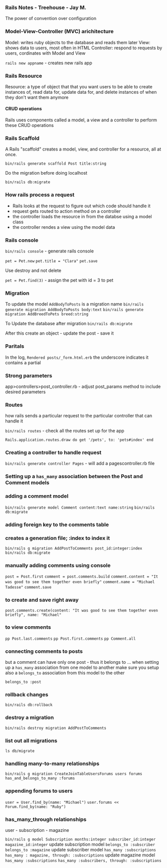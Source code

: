### Rails Notes - Treehouse - Jay M.
The power of convention over configuration

### Model-View-Controller (MVC) arichitecture
Model: writes ruby objects to the database and reads them later
View: shows data to users, most often in HTML
Controller: respond to requests by users, cordinates with Model and View

`rails new appname` - creates new rails app


### Rails Resource 

Resource: a type of object that that you want users to be able to create instances of, read data for, update data for, and delete instances of when they don't want them anymore

#### CRUD operations  

Rails uses components called a model, a view and a controller to perform these CRUD operations

### Rails Scaffold
A Rails "scaffold" creates a model, view, and controller for a resource, all at once.

`bin/rails generate scaffold Post title:string`

Do the migration before doing localhost

`bin/rails db:migrate`

### How rails process a request
* Rails looks at the request to figure out which code should handle it
* request gets routed to action method on a controller
* the controller loads the resource in from the databse using a model class
* the controller rendes a view using the model data


### Rails console
`bin/rails console` - generate rails console 

`pet = Pet.new`
`pet.title = "Clara"`
`pet.save`

Use destroy and not delete 

`pet = Pet.find(3)` - assign the pet with id = 3 to pet

### Migration 

To update the model
`AddBodyToPosts` is a migration name
`bin/rails generate migration AddBodyToPosts body:text`
`bin/rails generate migration AddBreedToPets breed:string`

To Update the database after migration
`bin/rails db:migrate`

After this create an object - update the post - save it 

### Paritals
In the log, `Rendered posts/_form.html.erb` the underscore indicates it contains a partial 

### Strong parameters
app>controllers>post_controller.rb - adjust post_params method to include desired parameters

### Routes
how rails sends a particular request to the particular controller that can handle it 

`bin/rails routes` - check all the routes set up for the app

`Rails.application.routes.draw do
  get '/pets', to: 'pets#index'
end
`

### Creating a controller to handle request
`bin/rails generate controller Pages` - will add a pagescontroller.rb file 

### Setting up a `has_many` association between the Post and Comment models


### adding a comment model
`bin/rails generate model Comment content:text name:string`
`bin/rails db:migrate`

### adding foreign key to the comments table
### creates a generation file; :index to index it 
`bin/rails g migration AddPostToComments post_id:integer:index`
`bin/rails db:migrate`

### manually adding comments using console
`post = Post.first`
`comment = post.comments.build`
`comment.content = "It was good to see them together even briefly"`
`comment.name = "Michael Tadesse"`
`comment.save`

### to create and save right away 
`post.comments.create(content: "It was good to see them together even briefly", name: "Michael"`

### to view comments 
`pp Post.last.comments`
`pp Post.first.comments`
`pp Comment.all`

### connecting comments to posts
but a comment can have only one post - thus it belongs to ...
when setting up a `has_many` association from one model to another
make sure you setup also a `belongs_to` association from this model to the other

`belongs_to :post`

### rollback changes 
`bin/rails db:rollback`

### destroy a migration
`bin/rails destroy migration AddPostToComments`

### list out all migrations
`ls db/migrate`

### handling many-to-many relationships
`bin/rails g migration CreateJoinTableUsersForums users forums`
`has_and_belongs_to_many :forums` 

### appending forums to users
`user = User.find_by(name: "Michael")`
`user.forums << Forum.find_by(name: "Ruby")`

### has_many_through relationships 
user - subscription - magazine

`bin/rails g model Subscription months:integer subscriber_id:integer magazine_id:integer`
update subscription model
`belongs_to :subscriber`
`belongs_to :magazine`
update subscriber model
`has_many :subscriptions`
`has_many : magazine, through: :subscriptions`
update magazine model
`has_many :subscriptions`
`has_many :subscribers, through: :subscriptions`
